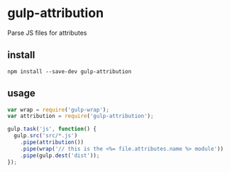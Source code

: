 # gulp-attribution
Parse JS files for attributes

## install

```
npm install --save-dev gulp-attribution
```

## usage

```js
var wrap = require('gulp-wrap');
var attribution = require('gulp-attribution');

gulp.task('js', function() {
  gulp.src('src/*.js')
    .pipe(attribution())
    .pipe(wrap('// this is the <%= file.attributes.name %> module'))
    .pipe(gulp.dest('dist'));
});
```
